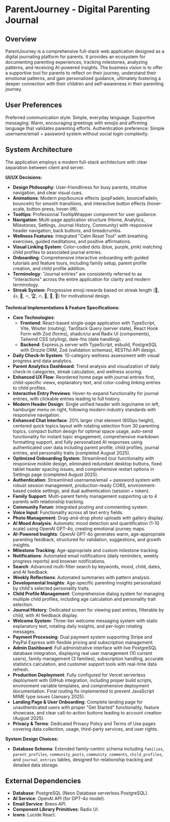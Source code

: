 # ParentJourney - Digital Parenting Journal

## Overview
ParentJourney is a comprehensive full-stack web application designed as a digital journaling platform for parents. It provides an ecosystem for documenting parenting experiences, tracking milestones, analyzing patterns, and receiving AI-powered insights. The business vision is to offer a supportive tool for parents to reflect on their journey, understand their emotional patterns, and gain personalized guidance, ultimately fostering a deeper connection with their children and self-awareness in their parenting journey.

## User Preferences
Preferred communication style: Simple, everyday language.
Supportive messaging: Warm, encouraging greetings with emojis and affirming language that validates parenting efforts.
Authentication preference: Simple username/email + password system without social login complexity.

## System Architecture
The application employs a modern full-stack architecture with clear separation between client and server.

**UI/UX Decisions:**
- **Design Philosophy**: User-friendliness for busy parents, intuitive navigation, and clear visual cues.
- **Animations**: Modern pop/bounce effects (popFadeIn, bounceFadeIn, bounceIn) for smooth transitions, and interactive button effects (hover-scale, button-press, hover-lift).
- **Tooltips**: Professional TooltipWrapper component for user guidance.
- **Navigation**: Multi-page application structure (Home, Analytics, Milestones, Settings, Journal History, Community) with responsive header navigation, back buttons, and breadcrumbs.
- **Wellness Features**: Integrated "Calm Reset Tool" with breathing exercises, guided meditations, and positive affirmations.
- **Visual Linking System**: Color-coded dots (blue, purple, pink) matching child profiles to associated journal entries.
- **Onboarding**: Comprehensive interactive onboarding with guided tutorials and feature tours, including family setup, parent profile creation, and child profile addition.
- **Terminology**: "Journal entries" are consistently referred to as "interactions" across the entire application for clarity and modern terminology.
- **Streak System**: Progressive emoji rewards based on streak length (🌱, 👍, 💪, ⭐, 🏆, 🔥, 🚀, 💎, 👑) for motivational design.

**Technical Implementations & Feature Specifications:**
- **Core Technologies**:
    - **Frontend**: React-based single-page application with TypeScript, Vite, Wouter (routing), TanStack Query (server state), React Hook Form with Zod (forms), shadcn/ui and Radix UI (components), Tailwind CSS (styling), date-fns (date handling).
    - **Backend**: Express.js server with TypeScript, esbuild, PostgreSQL with Drizzle ORM, Zod (validation schemas), RESTful API design.
- **Daily Check-In System**: 10-category wellness assessment with visual progress and data analytics.
- **Parent Analytics Dashboard**: Trend analysis and visualization of daily check-in categories, streak calculation, and wellness scoring.
- **Enhanced UX Flow**: Reordered home page with journal entries first, child-specific views, explanatory text, and color-coding linking entries to child profiles.
- **Interactive Entry Previews**: Hover-to-expand functionality for journal entries, with clickable entries leading to full history.
- **Modern Header Design**: Single unified header with logo/name on left, hamburger menu on right, following modern industry standards with responsive navigation.
- **Enhanced Chat Interface**: 20% larger chat element (600px height), centered quick topics layout with rotating selection from 30 parenting topics, compact button design for optimal space usage, auto-send functionality for instant topic engagement, comprehensive markdown formatting support, and fully personalized AI responses using authenticated user data including parent profile, child profiles, journal entries, and personality traits (completed August 2025).
- **Optimized Onboarding System**: Streamlined tour functionality with responsive mobile design, eliminated redundant desktop buttons, fixed tablet header spacing issues, and comprehensive restart options in Settings page (completed August 2025).
- **Authentication**: Streamlined username/email + password system with robust session management, production-ready CORS, environment-based cookie settings, and dual authentication (session + token).
- **Family Support**: Multi-parent family management supporting up to 4 parents with relationship tracking.
- **Community Forum**: Integrated posting and commenting system.
- **Voice Input**: Functionality across all text entry fields.
- **Photo Management**: Drag-and-drop photo uploads with gallery display.
- **AI Mood Analysis**: Automatic mood detection and quantification (1-10 scale) using OpenAI GPT-4o, creating emotional journey maps.
- **AI-Powered Insights**: OpenAI GPT-4o generates warm, age-appropriate parenting feedback, structured for validation, suggestions, and growth insights.
- **Milestone Tracking**: Age-appropriate and custom milestone tracking.
- **Notifications**: Automated email notifications (daily reminders, weekly progress reports) and browser notifications.
- **Search**: Advanced multi-filter search by keywords, mood, child, dates, and AI feedback.
- **Weekly Reflections**: Automated summaries with pattern analysis.
- **Developmental Insights**: Age-specific parenting insights personalized by child's selected personality traits.
- **Child Profile Management**: Comprehensive dialog system for managing multiple child profiles, including age calculation and personality trait selection.
- **Journal History**: Dedicated screen for viewing past entries, filterable by child, with AI feedback display.
- **Welcome System**: Three-tier welcome messaging system with static explanatory text, rotating daily insights, and per-login rotating messages.
- **Payment Processing**: Dual payment system supporting Stripe and PayPal Express with flexible pricing and subscription management.
- **Admin Dashboard**: Full administrative interface with live PostgreSQL database integration, displaying real user management (10 current users), family management (3 families), subscription handling, accurate statistics calculation, and customer support tools with real-time data refresh.
- **Production Deployment**: Fully configured for Vercel serverless deployment with GitHub integration, including proper build scripts, environment variable templates, and comprehensive deployment documentation. Final routing fix implemented to prevent JavaScript MIME type issues (January 2025).
- **Landing Page & User Onboarding**: Complete landing page for unauthenticated users with proper "Get Started" functionality, feature showcase, and clear call-to-action buttons leading to account creation (August 2025).
- **Privacy & Terms**: Dedicated Privacy Policy and Terms of Use pages covering data collection, usage, third-party services, and user rights.

**System Design Choices:**
- **Database Schema**: Extended family-centric schema including `families`, `parent_profiles`, `community_posts`, `community_comments`, `child_profiles`, and `journal_entries` tables, designed for relationship tracking and detailed data storage.

## External Dependencies
- **Database**: PostgreSQL (Neon Database serverless PostgreSQL).
- **AI Service**: OpenAI API (for GPT-4o model).
- **Email Service**: Brevo API.
- **Component Library Primitives**: Radix UI.
- **Icons**: Lucide React.